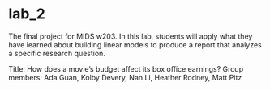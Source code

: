 # lab_2


The final project for MIDS w203. In this lab, students will apply what they have learned about building linear models 
to produce a report that analyzes a specific research question. 


Title: How does a movie’s budget affect its box office earnings?
Group members: Ada Guan, Kolby Devery, Nan Li, Heather Rodney, Matt Pitz
